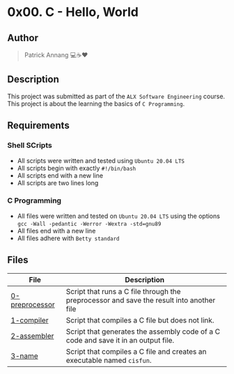# 0x00. C - Hello, World

## Author

> Patrick Annang :computer::coffee::heart:

## Description

This project was submitted as part of the `ALX Software Engineering` course.
This project is about the learning the basics of `C Programming`.

## Requirements

### Shell SCripts

- All scripts were written and tested using `Ubuntu 20.04 LTS`
- All scripts begin with exactly `#!/bin/bash`
- All scripts end with a new line
- All scripts are two lines long

### C Programming

- All files were written and tested on `Ubuntu 20.04 LTS` using the options `gcc -Wall -pedantic -Werror -Wextra -std=gnu89`
- All files end with a new line
- All files adhere with `Betty standard`

## Files

| File | Description |
| --- | --- |
| [0-preprocessor](0-preprocessor) | Script that runs a C file through the preprocessor and save the result into another file |
| [1-compiler](1-compiler) | Script that compiles a C file but does not link. |
| [2-assembler](2-assembler) | Script that generates the assembly code of a C code and save it in an output file. |
|[3-name](3-name) | Script that compiles a C file and creates an executable named `cisfun`. |

